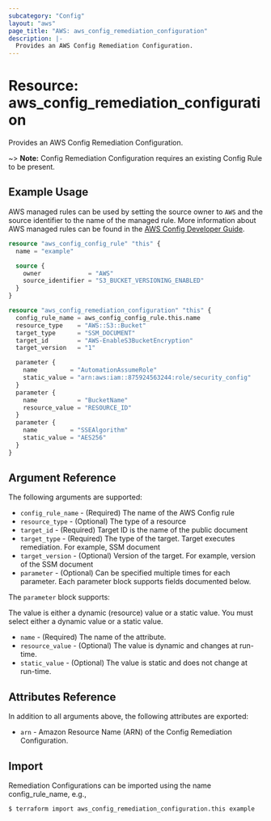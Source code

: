 ```yaml
---
subcategory: "Config"
layout: "aws"
page_title: "AWS: aws_config_remediation_configuration"
description: |-
  Provides an AWS Config Remediation Configuration.
---
```


# Resource: aws_config_remediation_configuration

Provides an AWS Config Remediation Configuration.

~> **Note:** Config Remediation Configuration requires an existing Config Rule to be present.

## Example Usage

AWS managed rules can be used by setting the source owner to `AWS` and the source identifier to the name of the managed rule. More information about AWS managed rules can be found in the [AWS Config Developer Guide](https://docs.aws.amazon.com/config/latest/developerguide/evaluate-config_use-managed-rules.html).

```terraform
resource "aws_config_config_rule" "this" {
  name = "example"

  source {
    owner             = "AWS"
    source_identifier = "S3_BUCKET_VERSIONING_ENABLED"
  }
}

resource "aws_config_remediation_configuration" "this" {
  config_rule_name = aws_config_config_rule.this.name
  resource_type    = "AWS::S3::Bucket"
  target_type      = "SSM_DOCUMENT"
  target_id        = "AWS-EnableS3BucketEncryption"
  target_version   = "1"

  parameter {
    name         = "AutomationAssumeRole"
    static_value = "arn:aws:iam::875924563244:role/security_config"
  }
  parameter {
    name           = "BucketName"
    resource_value = "RESOURCE_ID"
  }
  parameter {
    name         = "SSEAlgorithm"
    static_value = "AES256"
  }
}
```

## Argument Reference

The following arguments are supported:

* `config_rule_name` - (Required) The name of the AWS Config rule
* `resource_type` - (Optional) The type of a resource
* `target_id` - (Required) Target ID is the name of the public document
* `target_type` - (Required) The type of the target. Target executes remediation. For example, SSM document
* `target_version` - (Optional) Version of the target. For example, version of the SSM document
* `parameter` - (Optional) Can be specified multiple times for each
   parameter. Each parameter block supports fields documented below.

The `parameter` block supports:

The value is either a dynamic (resource) value or a static value.
You must select either a dynamic value or a static value.

* `name` - (Required) The name of the attribute.
* `resource_value` - (Optional) The value is dynamic and changes at run-time.
* `static_value` - (Optional) The value is static and does not change at run-time.

## Attributes Reference

In addition to all arguments above, the following attributes are exported:

* `arn` - Amazon Resource Name (ARN) of the Config Remediation Configuration.

## Import

Remediation Configurations can be imported using the name config_rule_name, e.g.,

```
$ terraform import aws_config_remediation_configuration.this example
```
